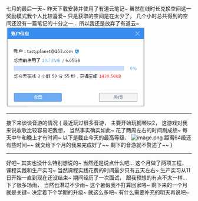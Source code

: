 七月的最后一天~
昨天下载安装并使用了有道云笔记~
虽然在线时长兑换空间这一奖励模式我个人比较喜爱~
只是获取的空间是在太少了，
几个小时总共得到的空间还没有一篇笔记的十分之一…
所以我还是放弃了有道云~
![](./49c87958-101a-4820-b6f3-83efdcc59258.png "49c87958-101a-4820-b6f3-83efdcc59258.png")
***
接下来谈谈音游的情况
{
	最近玩过很多音游，
	主要开始玩钢琴块2，
	这游戏对我来说收歌比较容易吧我想，
	当然事实确实如此~
	花了两周左右的时间刷成绩~
	每天中午和晚上才有时间~
	以下是截止今天的最高等级、
	![image.png](https://upload-images.jianshu.io/upload_images/6641787-c757f9114bdafdd3.png?imageMogr2/auto-orient/strip%7CimageView2/2/w/1240)
	距离64级还有些时间~~
	就交给下个月的我来完成好了~~
	剩下的音游就不赘述了~~
}
***
好吧~
其实也没什么特别想说的~
当然还是说点什么吧…
这个月做了两项工程，
课程实践和生产实习~
当然课程实践花费的时间最少只有五天左右~
生产实习从11日开始一直到现在还没结束~
期间经历了一次面试，
跟我预想的有点不太一样…
下了很多场雨，
当然也淋过不少雨~
这个暑假我不打算回家咯~
剩下来的一个月就是关键~
决定着下个学期的升级~
就这么多吧~
有什么需要补充的明天再说吧~